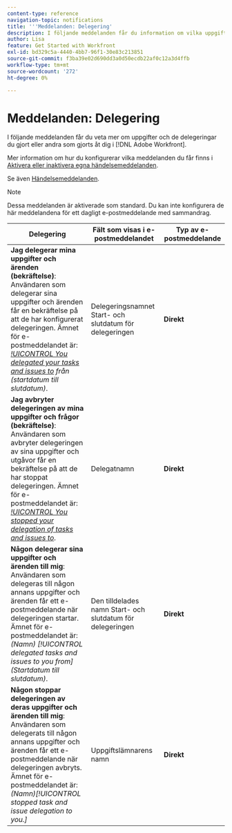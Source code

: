```yaml
---
content-type: reference
navigation-topic: notifications
title: '''Meddelanden: Delegering'
description: I följande meddelanden får du information om vilka uppgifter du har gjort och vilka delegeringar du har gjort åt dig i Adobe Workfront.
author: Lisa
feature: Get Started with Workfront
exl-id: bd329c5a-4440-4bb7-96f1-30e83c213851
source-git-commit: f3ba39e02d690dd3a0d50ecdb22af0c12a3d4ffb
workflow-type: tm+mt
source-wordcount: '272'
ht-degree: 0%

---
```


# Meddelanden: Delegering

I följande meddelanden får du veta mer om uppgifter och de delegeringar du gjort eller andra som gjorts åt dig i [!DNL Adobe Workfront].

Mer information om hur du konfigurerar vilka meddelanden du får finns i [Aktivera eller inaktivera egna händelsemeddelanden](activate-or-deactivate-your-own-event-notifications.md).

Se även [Händelsemeddelanden](event-notifications.md).

>[!NOTE]
>
>Dessa meddelanden är aktiverade som standard. Du kan inte konfigurera de här meddelandena för ett dagligt e-postmeddelande med sammandrag.

| Delegering | Fält som visas i e-postmeddelandet | Typ av e-postmeddelande |
|------------------------------------------------------------------------------------------------------------------------------------------------------------------------------------------------------------------------------------------------------------------------------------------------|-----------------------------------------------------|----------------------------|
| **Jag delegerar mina uppgifter och ärenden (bekräftelse)**: Användaren som delegerar sina uppgifter och ärenden får en bekräftelse på att de har konfigurerat delegeringen. Ämnet för e-postmeddelandet är: *[!UICONTROL You delegated your tasks and issues to](Namn) från (startdatum till slutdatum)*. | Delegeringsnamnet Start- och slutdatum för delegeringen | **Direkt** |
| **Jag avbryter delegeringen av mina uppgifter och frågor (bekräftelse)**: Användaren som avbryter delegeringen av sina uppgifter och utgåvor får en bekräftelse på att de har stoppat delegeringen. Ämnet för e-postmeddelandet är: *[!UICONTROL You stopped your delegation of tasks and issues to](Namn)*. | Delegatnamn | **Direkt** |
| **Någon delegerar sina uppgifter och ärenden till mig**: Användaren som delegeras till någon annans uppgifter och ärenden får ett e-postmeddelande när delegeringen startar. Ämnet för e-postmeddelandet är: *(Namn) [!UICONTROL delegated tasks and issues to you from] (Startdatum till slutdatum)*. | Den tilldelades namn Start- och slutdatum för delegeringen | **Direkt** |
| **Någon stoppar delegeringen av deras uppgifter och ärenden till mig**: Användaren som delegerats till någon annans uppgifter och ärenden får ett e-postmeddelande när delegeringen avbryts. Ämnet för e-postmeddelandet är: *(Namn)[!UICONTROL stopped task and issue delegation to you.]* | Uppgiftslämnarens namn | **Direkt** |
